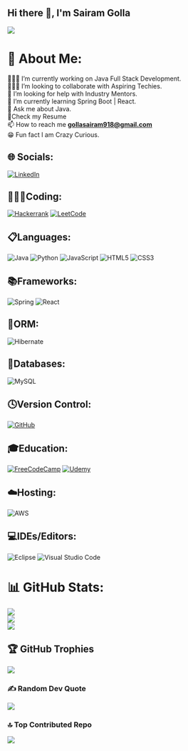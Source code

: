## Hi there 👋, I'm Sairam Golla
[![](https://visitcount.itsvg.in/api?id=SairamGolla918&icon=10&color=1)](https://visitcount.itsvg.in)

# 💫 About Me:
👨🏻‍💻 I’m currently working on Java Full Stack Development.<br>🧑‍🤝‍🧑 I’m looking to collaborate with Aspiring Techies.<br>🤝 I’m looking for help with Industry Mentors.<br>🌱 I’m currently learning Spring Boot | React.<br>💭 Ask me about Java.<br>📃Check my Resume <br> 📫 How to reach me **gollasairam918@gmail.com**
<br>😁 Fun fact I am Crazy Curious.


## 🌐 Socials:
[![LinkedIn](https://img.shields.io/badge/linkedin-%230077B5.svg?style=for-the-badge&logo=linkedin&logoColor=white)](https://linkedin.com/in/sairamgolla) 

## 👨🏻‍💻Coding:
[![Hackerrank](https://img.shields.io/badge/-Hackerrank-2EC866?style=for-the-badge&logo=HackerRank&logoColor=white)](https://www.hackerrank.com/profile/gollasairam918)
[![LeetCode](https://img.shields.io/badge/LeetCode-000000?style=for-the-badge&logo=LeetCode&logoColor=#d16c06)](https://leetcode.com/u/SairamGolla918)

## 📋Languages:
![Java](https://img.shields.io/badge/java-%23ED8B00.svg?style=for-the-badge&logo=openjdk&logoColor=white)
![Python](https://img.shields.io/badge/python-3670A0?style=for-the-badge&logo=python&logoColor=ffdd54)
![JavaScript](https://img.shields.io/badge/javascript-%23323330.svg?style=for-the-badge&logo=javascript&logoColor=%23F7DF1E)
![HTML5](https://img.shields.io/badge/html5-%23E34F26.svg?style=for-the-badge&logo=html5&logoColor=white)
![CSS3](https://img.shields.io/badge/css3-%231572B6.svg?style=for-the-badge&logo=css3&logoColor=white)

## 📚Frameworks:
![Spring](https://img.shields.io/badge/spring-%236DB33F.svg?style=for-the-badge&logo=spring&logoColor=white) ![React](https://img.shields.io/badge/react-%2320232a.svg?style=for-the-badge&logo=react&logoColor=%2361DAFB)

## 🎋ORM:
![Hibernate](https://img.shields.io/badge/Hibernate-59666C?style=for-the-badge&logo=Hibernate&logoColor=white)

## 💾Databases:
![MySQL](https://img.shields.io/badge/mysql-4479A1.svg?style=for-the-badge&logo=mysql&logoColor=white)

## 🕓Version Control:
[![GitHub](https://img.shields.io/badge/github-%23121011.svg?style=for-the-badge&logo=github&logoColor=white)](https://github.com/SairamGolla918/SairamGolla918/edit/main/README.md)

## 🎓Education:
[![FreeCodeCamp](https://img.shields.io/badge/Freecodecamp-%23123.svg?&style=for-the-badge&logo=freecodecamp&logoColor=green)](https://www.freecodecamp.org/sairamgolla)
[![Udemy](https://img.shields.io/badge/Udemy-A435F0?style=for-the-badge&logo=Udemy&logoColor=white)](https://www.udemy.com/user/sairam-golla-3/)

## ☁️Hosting:
![AWS](https://img.shields.io/badge/AWS-%23FF9900.svg?style=for-the-badge&logo=amazon-aws&logoColor=white)

##  💻IDEs/Editors:
![Eclipse](https://img.shields.io/badge/Eclipse-FE7A16.svg?style=for-the-badge&logo=Eclipse&logoColor=white) ![Visual Studio Code](https://img.shields.io/badge/Visual%20Studio%20Code-0078d7.svg?style=for-the-badge&logo=visual-studio-code&logoColor=white)

# 📊 GitHub Stats:
![](https://github-readme-stats.vercel.app/api/top-langs/?username=SairamGolla918&theme=github_dark_dimmed&hide_border=false&include_all_commits=true&count_private=true&layout=compact)<br/>
![](https://github-readme-stats.vercel.app/api?username=SairamGolla918&theme=github_dark_dimmed&hide_border=false&include_all_commits=true&count_private=true)<br/>
![](https://github-readme-streak-stats.herokuapp.com/?user=SairamGolla918&theme=github_dark_dimmed&hide_border=false)


## 🏆 GitHub Trophies
![](https://github-profile-trophy.vercel.app/?username=SairamGolla918&theme=radical&no-frame=false&no-bg=true&margin-w=4)

### ✍️ Random Dev Quote
![](https://quotes-github-readme.vercel.app/api?type=horizontal&theme=tokyonight)

### 🔝 Top Contributed Repo
![](https://github-contributor-stats.vercel.app/api?username=SairamGolla918&limit=5&theme=dark&combine_all_yearly_contributions=true)




